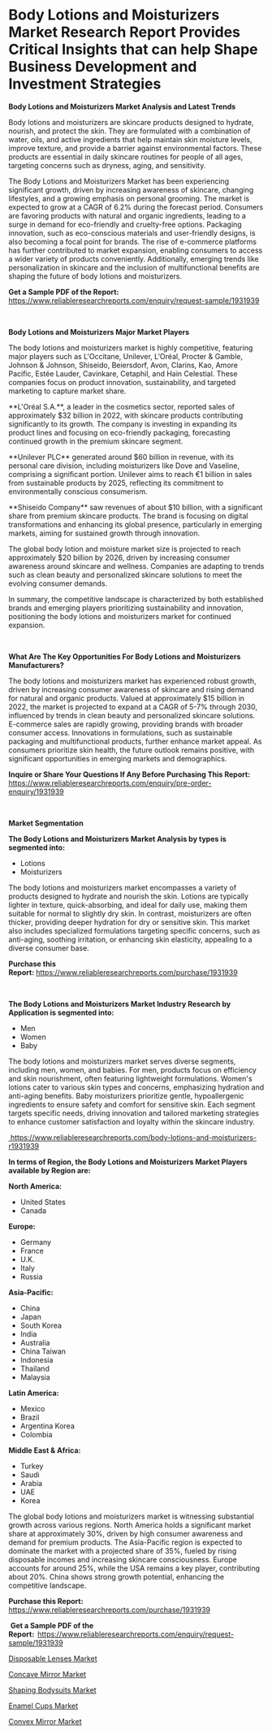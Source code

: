 <p><h1>Body Lotions and Moisturizers Market Research Report Provides Critical Insights that can help Shape Business Development and Investment Strategies</h1></p><p><strong>Body Lotions and Moisturizers Market Analysis and Latest Trends</strong></p>
<p><p>Body lotions and moisturizers are skincare products designed to hydrate, nourish, and protect the skin. They are formulated with a combination of water, oils, and active ingredients that help maintain skin moisture levels, improve texture, and provide a barrier against environmental factors. These products are essential in daily skincare routines for people of all ages, targeting concerns such as dryness, aging, and sensitivity.</p><p>The Body Lotions and Moisturizers Market has been experiencing significant growth, driven by increasing awareness of skincare, changing lifestyles, and a growing emphasis on personal grooming. The market is expected to grow at a CAGR of 6.2% during the forecast period. Consumers are favoring products with natural and organic ingredients, leading to a surge in demand for eco-friendly and cruelty-free options. Packaging innovation, such as eco-conscious materials and user-friendly designs, is also becoming a focal point for brands. The rise of e-commerce platforms has further contributed to market expansion, enabling consumers to access a wider variety of products conveniently. Additionally, emerging trends like personalization in skincare and the inclusion of multifunctional benefits are shaping the future of body lotions and moisturizers.</p></p>
<p><strong>Get a Sample PDF of the Report:&nbsp;</strong> <a href="https://www.reliableresearchreports.com/enquiry/request-sample/1931939?utm_campaign=28&utm_medium=2&utm_source=Github&utm_content=ia&utm_term=08022025&utm_id=body-lotions-and-moisturizers">https://www.reliableresearchreports.com/enquiry/request-sample/1931939</a></p>
<p>&nbsp;</p>
<p><strong>Body Lotions and Moisturizers Major Market Players</strong></p>
<p><p>The body lotions and moisturizers market is highly competitive, featuring major players such as L'Occitane, Unilever, L'Oréal, Procter & Gamble, Johnson & Johnson, Shiseido, Beiersdorf, Avon, Clarins, Kao, Amore Pacific, Estée Lauder, Cavinkare, Cetaphil, and Hain Celestial. These companies focus on product innovation, sustainability, and targeted marketing to capture market share.</p><p>**L'Oréal S.A.**, a leader in the cosmetics sector, reported sales of approximately $32 billion in 2022, with skincare products contributing significantly to its growth. The company is investing in expanding its product lines and focusing on eco-friendly packaging, forecasting continued growth in the premium skincare segment.</p><p>**Unilever PLC** generated around $60 billion in revenue, with its personal care division, including moisturizers like Dove and Vaseline, comprising a significant portion. Unilever aims to reach €1 billion in sales from sustainable products by 2025, reflecting its commitment to environmentally conscious consumerism.</p><p>**Shiseido Company** saw revenues of about $10 billion, with a significant share from premium skincare products. The brand is focusing on digital transformations and enhancing its global presence, particularly in emerging markets, aiming for sustained growth through innovation.</p><p>The global body lotion and moisture market size is projected to reach approximately $20 billion by 2026, driven by increasing consumer awareness around skincare and wellness. Companies are adapting to trends such as clean beauty and personalized skincare solutions to meet the evolving consumer demands. </p><p>In summary, the competitive landscape is characterized by both established brands and emerging players prioritizing sustainability and innovation, positioning the body lotions and moisturizers market for continued expansion.</p></p>
<p>&nbsp;</p>
<p><strong>What Are The Key Opportunities For Body Lotions and Moisturizers Manufacturers?</strong></p>
<p><p>The body lotions and moisturizers market has experienced robust growth, driven by increasing consumer awareness of skincare and rising demand for natural and organic products. Valued at approximately $15 billion in 2022, the market is projected to expand at a CAGR of 5-7% through 2030, influenced by trends in clean beauty and personalized skincare solutions. E-commerce sales are rapidly growing, providing brands with broader consumer access. Innovations in formulations, such as sustainable packaging and multifunctional products, further enhance market appeal. As consumers prioritize skin health, the future outlook remains positive, with significant opportunities in emerging markets and demographics.</p></p>
<p><strong>Inquire or Share Your Questions If Any Before Purchasing This Report:</strong> <a href="https://www.reliableresearchreports.com/enquiry/pre-order-enquiry/1931939?utm_campaign=28&utm_medium=2&utm_source=Github&utm_content=ia&utm_term=08022025&utm_id=body-lotions-and-moisturizers">https://www.reliableresearchreports.com/enquiry/pre-order-enquiry/1931939</a></p>
<p>&nbsp;</p>
<p><strong>Market Segmentation</strong></p>
<p><strong>The Body Lotions and Moisturizers Market Analysis by types is segmented into:</strong></p>
<p><ul><li>Lotions</li><li>Moisturizers</li></ul></p>
<p><p>The body lotions and moisturizers market encompasses a variety of products designed to hydrate and nourish the skin. Lotions are typically lighter in texture, quick-absorbing, and ideal for daily use, making them suitable for normal to slightly dry skin. In contrast, moisturizers are often thicker, providing deeper hydration for dry or sensitive skin. This market also includes specialized formulations targeting specific concerns, such as anti-aging, soothing irritation, or enhancing skin elasticity, appealing to a diverse consumer base.</p></p>
<p><strong>Purchase this Report:&nbsp;</strong><a href="https://www.reliableresearchreports.com/purchase/1931939?utm_campaign=28&utm_medium=2&utm_source=Github&utm_content=ia&utm_term=08022025&utm_id=body-lotions-and-moisturizers">https://www.reliableresearchreports.com/purchase/1931939</a></p>
<p>&nbsp;</p>
<p><strong>The Body Lotions and Moisturizers Market Industry Research by Application is segmented into:</strong></p>
<p><ul><li>Men</li><li>Women</li><li>Baby</li></ul></p>
<p><p>The body lotions and moisturizers market serves diverse segments, including men, women, and babies. For men, products focus on efficiency and skin nourishment, often featuring lightweight formulations. Women's lotions cater to various skin types and concerns, emphasizing hydration and anti-aging benefits. Baby moisturizers prioritize gentle, hypoallergenic ingredients to ensure safety and comfort for sensitive skin. Each segment targets specific needs, driving innovation and tailored marketing strategies to enhance customer satisfaction and loyalty within the skincare industry.</p></p>
<p><a href="https://www.reliableresearchreports.com/body-lotions-and-moisturizers-r1931939?utm_campaign=28&utm_medium=2&utm_source=Github&utm_content=ia&utm_term=08022025&utm_id=body-lotions-and-moisturizers">&nbsp;https://www.reliableresearchreports.com/body-lotions-and-moisturizers-r1931939</a></p>
<p><strong>In terms of Region, the Body Lotions and Moisturizers Market Players available by Region are:</strong></p>
<p>
    <p> <strong> North America: </strong>
        <ul>
            <li>United States</li>
            <li>Canada</li>
        </ul>
        </p> 
    <p> <strong> Europe: </strong>
        <ul>
            <li>Germany</li>
            <li>France</li>
            <li>U.K.</li>
            <li>Italy</li>
            <li>Russia</li>
        </ul>
        </p> 
    <p> <strong> Asia-Pacific: </strong>
        <ul>
            <li>China</li>
            <li>Japan</li>
            <li>South Korea</li>
            <li>India</li>
            <li>Australia</li>
            <li>China Taiwan</li>
            <li>Indonesia</li>
            <li>Thailand</li>
            <li>Malaysia</li>
        </ul>
        </p> 
    <p> <strong> Latin America: </strong>
        <ul>
            <li>Mexico</li>
            <li>Brazil</li>
            <li>Argentina Korea</li>
            <li>Colombia</li>
        </ul>
        </p> 
    <p> <strong> Middle East & Africa: </strong>
        <ul>
            <li>Turkey</li>
            <li>Saudi</li>
            <li>Arabia</li>
            <li>UAE</li>
            <li>Korea</li>
        </ul>
    </p>
    </p>
<p><p>The global body lotions and moisturizers market is witnessing substantial growth across various regions. North America holds a significant market share at approximately 30%, driven by high consumer awareness and demand for premium products. The Asia-Pacific region is expected to dominate the market with a projected share of 35%, fueled by rising disposable incomes and increasing skincare consciousness. Europe accounts for around 25%, while the USA remains a key player, contributing about 20%. China shows strong growth potential, enhancing the competitive landscape.</p></p>
<p><strong>Purchase this Report: </strong><a href="https://www.reliableresearchreports.com/purchase/1931939?utm_campaign=28&utm_medium=2&utm_source=Github&utm_content=ia&utm_term=08022025&utm_id=body-lotions-and-moisturizers">https://www.reliableresearchreports.com/purchase/1931939</a></p>
<p>&nbsp;<strong>Get a Sample PDF of the Report:&nbsp;&nbsp;</strong><a href="https://www.reliableresearchreports.com/enquiry/request-sample/1931939?utm_campaign=28&utm_medium=2&utm_source=Github&utm_content=ia&utm_term=08022025&utm_id=body-lotions-and-moisturizers">https://www.reliableresearchreports.com/enquiry/request-sample/1931939</a></p>
<p><strong></strong></p>
<p><p><a href="https://github.com/haaszgettre6/Market-Research-Report-List-1/blob/main/disposable-lenses-market.md?utm_campaign=28&utm_medium=2&utm_source=Github&utm_content=ia&utm_term=08022025&utm_id=body-lotions-and-moisturizers">Disposable Lenses Market</a></p><p><a href="https://github.com/qetelosooya/Market-Research-Report-List-1/blob/main/concave-mirror-market.md?utm_campaign=28&utm_medium=2&utm_source=Github&utm_content=ia&utm_term=08022025&utm_id=body-lotions-and-moisturizers">Concave Mirror Market</a></p><p><a href="https://github.com/deyniphytic/Market-Research-Report-List-1/blob/main/shaping-bodysuits-market.md?utm_campaign=28&utm_medium=2&utm_source=Github&utm_content=ia&utm_term=08022025&utm_id=body-lotions-and-moisturizers">Shaping Bodysuits Market</a></p><p><a href="https://github.com/zanoligarav/Market-Research-Report-List-1/blob/main/enamel-cups-market.md?utm_campaign=28&utm_medium=2&utm_source=Github&utm_content=ia&utm_term=08022025&utm_id=body-lotions-and-moisturizers">Enamel Cups Market</a></p><p><a href="https://github.com/curinbucan9/Market-Research-Report-List-1/blob/main/convex-mirror-market.md?utm_campaign=28&utm_medium=2&utm_source=Github&utm_content=ia&utm_term=08022025&utm_id=body-lotions-and-moisturizers">Convex Mirror Market</a></p></p>